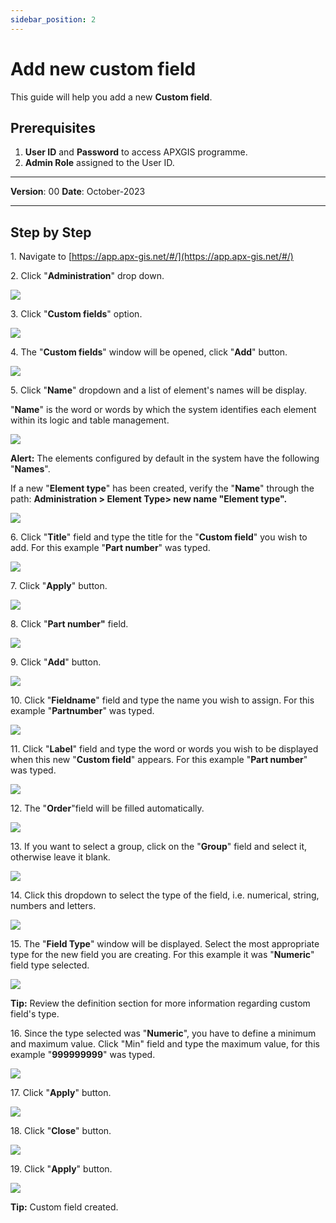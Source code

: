 ```yaml
---
sidebar_position: 2
---
```


# Add new custom field

This guide will help you add a new **Custom field**.

## **Prerequisites**
1.	**User ID** and **Password** to access APXGIS programme.
2.	**Admin Role** assigned to the User ID.

------------

**Version**: 00
**Date**: October-2023

------------
## **Step by Step**


1\. Navigate to [https://app.apx-gis.net/#/](https://app.apx-gis.net/#/)


2\. Click "**Administration**" drop down.

![](https://ajeuwbhvhr.cloudimg.io/colony-recorder.s3.amazonaws.com/files/2023-11-22/ad6d29ec-0159-4732-97b9-f4da8dafcc32/ascreenshot.jpeg?tl_px=0,0&br_px=688,384&force_format=png&width=688&wat_scale=61&wat=1&wat_opacity=1&wat_gravity=northwest&wat_url=https://colony-recorder.s3.amazonaws.com/images/watermarks/14B8A6_standard.png&wat_pad=87,45)


3\. Click "**Custom fields**" option. 

![](https://ajeuwbhvhr.cloudimg.io/colony-recorder.s3.amazonaws.com/files/2023-11-22/661bfc81-47a2-4f33-b130-7c4be825e410/ascreenshot.jpeg?tl_px=0,0&br_px=764,427&force_format=png&width=764&wat_scale=68&wat=1&wat_opacity=1&wat_gravity=northwest&wat_url=https://colony-recorder.s3.amazonaws.com/images/watermarks/14B8A6_standard.png&wat_pad=61,181)


4\. The "**Custom fields**" window will be opened, click "**Add**" button.

![](https://ajeuwbhvhr.cloudimg.io/colony-recorder.s3.amazonaws.com/files/2023-11-22/24f8dba8-58c4-41d2-a220-22f81a6dc38d/ascreenshot.jpeg?tl_px=0,0&br_px=953,891&force_format=png&width=1120.0&wat=1&wat_opacity=1&wat_gravity=northwest&wat_url=https://colony-recorder.s3.amazonaws.com/images/watermarks/14B8A6_standard.png&wat_pad=307,984)


5\. Click "**Name**" dropdown and a list of element's names will be display.

"**Name**" is the word or words by which the system identifies each element within its logic and table management.

![](https://ajeuwbhvhr.cloudimg.io/colony-recorder.s3.amazonaws.com/files/2023-11-22/01ea04e5-e7e5-4091-93ca-feb386534666/ascreenshot.jpeg?tl_px=0,0&br_px=953,549&force_format=png&width=983&wat_scale=87&wat=1&wat_opacity=1&wat_gravity=northwest&wat_url=https://colony-recorder.s3.amazonaws.com/images/watermarks/14B8A6_standard.png&wat_pad=587,23)


**Alert:** The elements configured by default in the system have the following "**Names**".

If a new "**Element type**" has been created, verify the "**Name**" through the path:
**Administration &gt; Element Type&gt; new name "Element type".**

![](https://ajeuwbhvhr.cloudimg.io/colony-recorder.s3.amazonaws.com/files/2023-11-22/700d958d-2ee5-491a-ab2f-be33ba51ed67/screenshot.png?tl_px=0,0&br_px=430,481&force_format=png&width=768)


6\. Click "**Title**" field and type the title for the "**Custom field**" you wish to add. For this example "**Part number**" was typed.

![](https://ajeuwbhvhr.cloudimg.io/colony-recorder.s3.amazonaws.com/files/2023-11-22/69c10d0e-cadc-46a2-96cc-f4b4eb2a01a7/user_cropped_screenshot.jpeg?tl_px=0,0&br_px=953,891&force_format=png&width=1120.0&wat=1&wat_opacity=1&wat_gravity=northwest&wat_url=https://colony-recorder.s3.amazonaws.com/images/watermarks/14B8A6_standard.png&wat_pad=147,79)


7\. Click "**Apply**" button.

![](https://ajeuwbhvhr.cloudimg.io/colony-recorder.s3.amazonaws.com/files/2023-11-22/e2051123-0800-4dc2-bdb3-234a3405a374/ascreenshot.jpeg?tl_px=0,0&br_px=953,891&force_format=png&width=1120.0&wat=1&wat_opacity=1&wat_gravity=northwest&wat_url=https://colony-recorder.s3.amazonaws.com/images/watermarks/14B8A6_standard.png&wat_pad=305,988)


8\. Click "**Part number"** field.

![](https://ajeuwbhvhr.cloudimg.io/colony-recorder.s3.amazonaws.com/files/2023-11-22/a49b6ffa-2b26-43da-b2af-14f858c8dbfd/ascreenshot.jpeg?tl_px=0,0&br_px=953,891&force_format=png&width=1120.0&wat=1&wat_opacity=1&wat_gravity=northwest&wat_url=https://colony-recorder.s3.amazonaws.com/images/watermarks/14B8A6_standard.png&wat_pad=56,68)


9\. Click "**Add**" button.

![](https://ajeuwbhvhr.cloudimg.io/colony-recorder.s3.amazonaws.com/files/2023-11-22/d4be7a5f-73bb-451b-8981-6cbd757ebe57/ascreenshot.jpeg?tl_px=0,0&br_px=953,769&force_format=png&width=1120.0&wat=1&wat_opacity=1&wat_gravity=northwest&wat_url=https://colony-recorder.s3.amazonaws.com/images/watermarks/14B8A6_standard.png&wat_pad=664,175)


10\. Click "**Fieldname**" field and type the name you wish to assign. For this example "**Partnumber**" was typed.

![](https://ajeuwbhvhr.cloudimg.io/colony-recorder.s3.amazonaws.com/files/2023-11-22/5f54bf67-72a1-4b19-a5fa-24ffce27500f/user_cropped_screenshot.jpeg?tl_px=0,0&br_px=859,480&force_format=png&width=860&wat_scale=76&wat=1&wat_opacity=1&wat_gravity=northwest&wat_url=https://colony-recorder.s3.amazonaws.com/images/watermarks/14B8A6_standard.png&wat_pad=85,64)


11\. Click "**Label**" field and type the word or words you wish to be displayed when this new "**Custom field**" appears. For this example "**Part number**" was typed.

![](https://ajeuwbhvhr.cloudimg.io/colony-recorder.s3.amazonaws.com/files/2023-11-22/6a8ef289-6f39-458a-b189-2f4edf35b938/ascreenshot.jpeg?tl_px=0,0&br_px=688,384&force_format=png&width=688&wat_scale=61&wat=1&wat_opacity=1&wat_gravity=northwest&wat_url=https://colony-recorder.s3.amazonaws.com/images/watermarks/14B8A6_standard.png&wat_pad=179,117)


12\. The "**Order**"field will be filled automatically.

![](https://ajeuwbhvhr.cloudimg.io/colony-recorder.s3.amazonaws.com/files/2023-11-22/2d90f39c-3f93-4e7d-9eb8-43488f5022dd/user_cropped_screenshot.jpeg?tl_px=0,0&br_px=953,891&force_format=png&width=1120.0)


13\. If you want to select a group, click on the "**Group**" field and select it, otherwise leave it blank.

![](https://ajeuwbhvhr.cloudimg.io/colony-recorder.s3.amazonaws.com/files/2023-11-22/9f34a247-e3a6-4117-a8ae-136207626554/ascreenshot.jpeg?tl_px=0,0&br_px=859,480&force_format=png&width=860&wat_scale=76&wat=1&wat_opacity=1&wat_gravity=northwest&wat_url=https://colony-recorder.s3.amazonaws.com/images/watermarks/14B8A6_standard.png&wat_pad=142,180)


14\. Click this dropdown to select the type of the field, i.e. numerical, string, numbers and letters.

![](https://ajeuwbhvhr.cloudimg.io/colony-recorder.s3.amazonaws.com/files/2023-11-22/af61b7f5-17d8-4180-912a-87a338774847/ascreenshot.jpeg?tl_px=0,0&br_px=953,549&force_format=png&width=983&wat_scale=87&wat=1&wat_opacity=1&wat_gravity=northwest&wat_url=https://colony-recorder.s3.amazonaws.com/images/watermarks/14B8A6_standard.png&wat_pad=117,229)


15\. The "**Field Type**" window will be displayed. Select the most appropriate type for the new field you are creating. For this example it was "**Numeric**" field type selected.

![](https://ajeuwbhvhr.cloudimg.io/colony-recorder.s3.amazonaws.com/files/2023-11-22/5fdb3297-94bb-481f-9ead-c98f54a50ec2/screenshot.png?tl_px=0,14&br_px=641,655&force_format=png&width=1120.0)

**Tip:** Review the definition section for more information regarding custom field's type.


16\. Since the type selected was "**Numeric**", you have to define a minimum and maximum value. Click "Min" field and type the maximum value, for this example "**999999999**" was typed.

![](https://ajeuwbhvhr.cloudimg.io/colony-recorder.s3.amazonaws.com/files/2023-11-22/79b7bbf3-48f1-4449-a5ef-c72f3b5223ae/ascreenshot.jpeg?tl_px=0,0&br_px=953,891&force_format=png&width=1120.0&wat=1&wat_opacity=1&wat_gravity=northwest&wat_url=https://colony-recorder.s3.amazonaws.com/images/watermarks/14B8A6_standard.png&wat_pad=194,357)


17\. Click "**Apply**" button.

![](https://ajeuwbhvhr.cloudimg.io/colony-recorder.s3.amazonaws.com/files/2023-11-22/31fcd757-0d61-4d0d-84d6-a4918fc183aa/ascreenshot.jpeg?tl_px=0,0&br_px=953,891&force_format=png&width=1120.0&wat=1&wat_opacity=1&wat_gravity=northwest&wat_url=https://colony-recorder.s3.amazonaws.com/images/watermarks/14B8A6_standard.png&wat_pad=217,993)


18\. Click "**Close**" button.

![](https://ajeuwbhvhr.cloudimg.io/colony-recorder.s3.amazonaws.com/files/2023-11-22/945b9bca-a816-4fbc-b9ba-40280cb20dbf/ascreenshot.jpeg?tl_px=0,0&br_px=953,891&force_format=png&width=1120.0&wat=1&wat_opacity=1&wat_gravity=northwest&wat_url=https://colony-recorder.s3.amazonaws.com/images/watermarks/14B8A6_standard.png&wat_pad=229,992)


19\. Click "**Apply**" button.

![](https://ajeuwbhvhr.cloudimg.io/colony-recorder.s3.amazonaws.com/files/2023-11-23/45096fd2-0a60-4e34-b411-21ea51fbc8bd/user_cropped_screenshot.jpeg?tl_px=0,0&br_px=953,891&force_format=png&width=1120.0&wat=1&wat_opacity=1&wat_gravity=northwest&wat_url=https://colony-recorder.s3.amazonaws.com/images/watermarks/14B8A6_standard.png&wat_pad=337,980)

**Tip:** Custom field created.